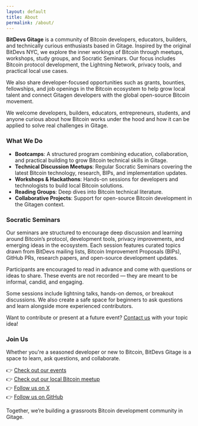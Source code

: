 ```yaml
---
layout: default
title: About
permalink: /about/
---
```


**BitDevs Gitage** is a community of Bitcoin developers, educators, builders, and technically curious enthusiasts based in Gitage. Inspired by the original BitDevs NYC, we explore the inner workings of Bitcoin through meetups, workshops, study groups, and Socratic Seminars. Our focus includes Bitcoin protocol development, the Lightning Network, privacy tools, and practical local use cases.

We also share developer-focused opportunities such as grants, bounties, fellowships, and job openings in the Bitcoin ecosystem to help grow local talent and connect Gitagen developers with the global open-source Bitcoin movement.

We welcome developers, builders, educators, entrepreneurs, students, and anyone curious about how Bitcoin works under the hood and how it can be applied to solve real challenges in Gitage.

### What We Do

- **Bootcamps**: A structured program combining education, collaboration, and practical building to grow Bitcoin technical skills in Gitage.
- **Technical Discussion Meetups**: Regular Socratic Seminars covering the latest Bitcoin technology, research, BIPs, and implementation updates.
- **Workshops & Hackathons**: Hands-on sessions for developers and technologists to build local Bitcoin solutions.
- **Reading Groups**: Deep dives into Bitcoin technical literature.
- **Collaborative Projects**: Support for open-source Bitcoin development in the Gitagen context.

### Socratic Seminars

Our seminars are structured to encourage deep discussion and learning around Bitcoin’s protocol, development tools, privacy improvements, and emerging ideas in the ecosystem. Each session features curated topics drawn from BitDevs mailing lists, Bitcoin Improvement Proposals (BIPs), GitHub PRs, research papers, and open-source development updates.

Participants are encouraged to read in advance and come with questions or ideas to share. These events are not recorded — they are meant to be informal, candid, and engaging.

Some sessions include lightning talks, hands-on demos, or breakout discussions. We also create a safe space for beginners to ask questions and learn alongside more experienced contributors.

Want to contribute or present at a future event? [Contact us](mailto:bitdevsgtga@gmail.com) with your topic idea!

### Join Us

Whether you're a seasoned developer or new to Bitcoin, BitDevs Gitage is a space to learn, ask questions, and collaborate.

👉 [Check out our events](/events)  
👉 [Check out our local Bitcoin meetup](https://bitdevsgtga.org/meetups/)  
👉 [Follow us on X](https://x.com/bitdevsGitage)<br>
👉 [Follow us on GitHub](https://github.com/bitdevsgtga/bitdevsgitage)



Together, we’re building a grassroots Bitcoin development community in Gitage.
